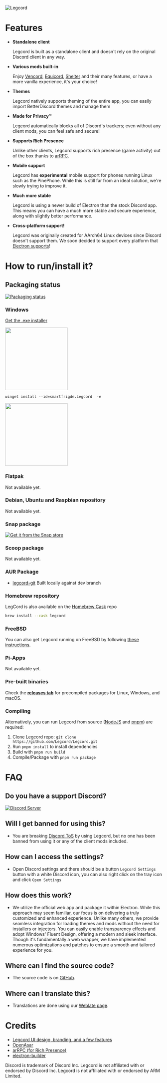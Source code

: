 
![Legcord](https://github.com/user-attachments/assets/f7b007d4-44fa-4c88-96e4-0a448b568b5d)

# Features

- **Standalone client**

   Legcord is built as a standalone client and doesn't rely on the original Discord client in any way.

- **Various mods built-in**

   Enjoy [Vencord](https://github.com/Vendicated/Vencord), [Equicord](https://github.com/Equicord/Equicord), [Shelter](https://github.com/uwu/shelter) and their many features, or have a more vanilla experience, it's your choice!

- **Themes**

   Legcord natively supports theming of the entire app, you can easily import BetterDiscord themes and manage them

- **Made for Privacy™**

   Legcord automatically blocks all of Discord's trackers; even without any client mods, you can feel safe and secure!

- **Supports Rich Presence**

   Unlike other clients, Legcord supports rich presence (game activity) out of the box thanks to [arRPC](https://arrpc.openasar.dev).

- **Mobile support**

   Legcord has **experimental** mobile support for phones running Linux such as the PinePhone. While this is still far from an ideal solution, we're slowly trying to improve it.

- **Much more stable**

   Legcord is using a newer build of Electron than the stock Discord app. This means you can have a much more stable and secure experience, along with slightly better performance.

- **Cross-platform support!**

   Legcord was originally created for AArch64 Linux devices since Discord doesn't support them. We soon decided to support every platform that [Electron supports](https://github.com/electron/electron#platform-support)!
  
# How to run/install it?

## Packaging status

[![Packaging status](https://repology.org/badge/vertical-allrepos/legcord.svg)](https://repology.org/project/legcord/versions)

### Windows
[Get the .exe installer](https://www.legcord.app/download)

[<img src="https://user-images.githubusercontent.com/49786146/159123313-3bdafdd3-5130-4b0d-9003-40618390943a.png" width="200" />](https://winstall.app/apps/smartfrigde.Legcord)

```pwsh
winget install --id=smartfrigde.Legcord  -e
```

[<img src="https://learn.microsoft.com/en-us/windows/apps/images/new-badge-light.png" width="200" />](https://apps.microsoft.com/detail/9pdkjpv0wxlg?ocid=webpdpshare)

### Flatpak

Not available yet.

### Debian, Ubuntu and Raspbian repository

Not available yet.

### Snap package

[![Get it from the Snap store](https://assets.ubuntu.com/v1/b16729d2-snap-store-black.svg)](https://snapcraft.io/legcord)

### Scoop package

Not available yet.

### AUR Package

- [legcord-git](https://aur.archlinux.org/packages/legcord-git) Built locally against dev branch

### Homebrew repository

LegCord is also available on the [Homebrew Cask](https://github.com/Homebrew/homebrew-cask) repo

```zsh
brew install --cask legcord
```

### FreeBSD

You can also get Legcord running on FreeBSD by following [these instructions](https://gist.github.com/axyiee/4d29c982ac85d5d26f98a51040b5de37).

### Pi-Apps

Not available yet.

### Pre-built binaries

 Check the **[releases tab](https://github.com/Legcord/Legcord/releases)** for precompiled packages for Linux, Windows, and macOS.

### Compiling

 Alternatively, you can run Legcord from source ([NodeJS](https://nodejs.dev) and [pnpm](https://pnpm.io/installation#using-npm)) are required:

 1. Clone Legcord repo: `git clone https://github.com/Legcord/Legcord.git`
 2. Run `pnpm install` to install dependencies
 3. Build with `pnpm run build`
 4. Compile/Package with `pnpm run package`

# FAQ

## Do you have a support Discord?

[![Discord Server](https://dcbadge.vercel.app/api/server/TnhxcqynZ2)](https://discord.gg/TnhxcqynZ2)

## Will I get banned for using this?

- You are breaking [Discord ToS](https://discord.com/terms#software-in-discord%E2%80%99s-services) by using Legcord, but no one has been banned from using it or any of the client mods included.

## How can I access the settings?

- Open Discord settings and there should be a button `Legcord Settings` button with a white Discord icon, you can also right click on the tray icon and click `Open Settings`

## How does this work?

- We utilize the official web app and package it within Electron. While this approach may seem familiar, our focus is on delivering a truly customized and enhanced experience. Unlike many others, we provide seamless integration for loading themes and mods without the need for installers or injectors. You can easily enable transparency effects and adopt Windows' Fluent Design, offering a modern and sleek interface. Though it's fundamentally a web wrapper, we have implemented numerous optimizations and patches to ensure a smooth and tailored experience for you.

## Where can I find the source code?

- The source code is on [GitHub](https://github.com/Legcord/Legcord/).

## Where can I translate this?

- Translations are done using our [Weblate page](https://hosted.weblate.org/projects/Legcord/Legcord/).

# Credits

- [Legcord UI design, branding, and a few features](https://github.com/kckarnige)
- [OpenAsar](https://github.com/GooseMod/OpenAsar)
- [arRPC (for Rich Presence)](https://github.com/OpenAsar/arrpc)
- [electron-builder](https://electron.build)
  
Discord is trademark of Discord Inc. Legcord is not affiliated with or endorsed by Discord Inc.
Legcord is not affiliated with or endorsed by ARM Limited.
